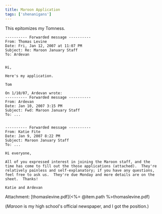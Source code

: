 ```yaml
---
title: Maroon Application
tags: ['shenanigans']
---
```


This epitomizes my Tomness.

    ---------- Forwarded message ----------
    From: Thomas Levine
    Date: Fri, Jan 12, 2007 at 11:07 PM
    Subject: Re: Maroon January Staff
    To: Ardevan


    Hi,

    Here's my application.

    Tom

    On 1/10/07, Ardevan wrote:
    ---------- Forwarded message ----------
    From: Ardevan
    Date: Jan 10, 2007 3:15 PM
    Subject: Fwd: Maroon January Staff
    To: ...


    ---------- Forwarded message ----------
    From: Katie Fite
    Date: Jan 9, 2007 8:22 PM
    Subject: Maroon January Staff
    To: ...

    Hi everyone,

    All of you expressed interest in joining the Maroon staff, and the
    time has come to fill out the those applications (attached).  They're 
    relatively painless and self-explanatory; if you have any questions,
    feel free to ask us.  They're due Monday and more details are on the
    sheet.  Thanks!

    Katie and Ardevan

Attachment: [thomaslevine.pdf](<%= @item.path %>thomaslevine.pdf)


(*Maroon* is my high school's official newspaper, and I got the position.)

